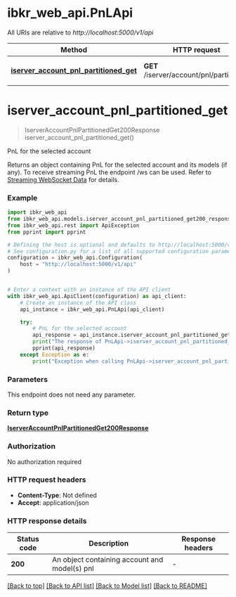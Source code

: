 # ibkr_web_api.PnLApi

All URIs are relative to *http://localhost:5000/v1/api*

Method | HTTP request | Description
------------- | ------------- | -------------
[**iserver_account_pnl_partitioned_get**](PnLApi.md#iserver_account_pnl_partitioned_get) | **GET** /iserver/account/pnl/partitioned | PnL for the selected account


# **iserver_account_pnl_partitioned_get**
> IserverAccountPnlPartitionedGet200Response iserver_account_pnl_partitioned_get()

PnL for the selected account

Returns an object containing PnL for the selected account and its models (if any).
To receive streaming PnL the endpoint /ws can be used. Refer to [Streaming WebSocket Data](https://interactivebrokers.github.io/cpwebapi/RealtimeSubscription.html) for details.


### Example


```python
import ibkr_web_api
from ibkr_web_api.models.iserver_account_pnl_partitioned_get200_response import IserverAccountPnlPartitionedGet200Response
from ibkr_web_api.rest import ApiException
from pprint import pprint

# Defining the host is optional and defaults to http://localhost:5000/v1/api
# See configuration.py for a list of all supported configuration parameters.
configuration = ibkr_web_api.Configuration(
    host = "http://localhost:5000/v1/api"
)


# Enter a context with an instance of the API client
with ibkr_web_api.ApiClient(configuration) as api_client:
    # Create an instance of the API class
    api_instance = ibkr_web_api.PnLApi(api_client)

    try:
        # PnL for the selected account
        api_response = api_instance.iserver_account_pnl_partitioned_get()
        print("The response of PnLApi->iserver_account_pnl_partitioned_get:\n")
        pprint(api_response)
    except Exception as e:
        print("Exception when calling PnLApi->iserver_account_pnl_partitioned_get: %s\n" % e)
```



### Parameters

This endpoint does not need any parameter.

### Return type

[**IserverAccountPnlPartitionedGet200Response**](IserverAccountPnlPartitionedGet200Response.md)

### Authorization

No authorization required

### HTTP request headers

 - **Content-Type**: Not defined
 - **Accept**: application/json

### HTTP response details

| Status code | Description | Response headers |
|-------------|-------------|------------------|
**200** | An object containing account and model(s) pnl |  -  |

[[Back to top]](#) [[Back to API list]](../README.md#documentation-for-api-endpoints) [[Back to Model list]](../README.md#documentation-for-models) [[Back to README]](../README.md)

